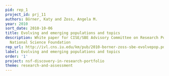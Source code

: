 ```yaml
---
pid: rep_1
project_id: prj_11
authors: Börner, Katy and Zoss, Angela M.
year: 2010
sort_date: 2010-10-06
title: Evolving and emerging populations and topics
description: White paper for CISE/SBE Advisory Committee on Research Portfolio Analysis,
  National Science Foundation
rep_url: http://ivl.cns.iu.edu/km/pub/2010-borner-zoss-sbe-evolvepop.pdf
label: Evolving and emerging populations and topics
order: '1'
project: nsf-discovery-in-research-portfolio
theme: research-and-assessment
---
```

